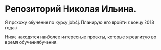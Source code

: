 # Репозиторий Николая Ильина. 

Я прохожу обучение по курсу job4j. Планирую его пройти к концу 2018 года.)

Ниже находятся наиболее интересные проекты, которые я реализую во время обучениябучения.

